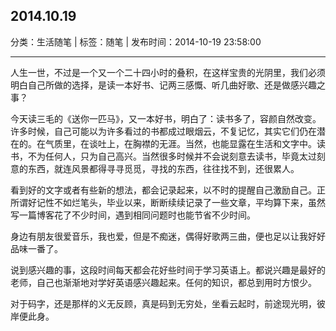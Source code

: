 ## 2014.10.19

分类：生活随笔 | 标签：随笔 | 发布时间：2014-10-19 23:58:00

___

人生一世，不过是一个又一个二十四小时的叠积，在这样宝贵的光阴里，我们必须明白自己所做的选择，是读一本好书、记两三感慨、听几曲好歌、还是做感兴趣之事？

今天读三毛的《送你一匹马》，又一本好书，明白了：读书多了，容颜自然改变。许多时候，自己可能以为许多看过的书都成过眼烟云，不复记忆，其实它们仍在潜在的。在气质里，在谈吐上，在胸襟的无涯。当然，也能显露在生活和文字中。读书，不为任何人，只为自己高兴。当然很多时候并不会说刻意去读书，毕竟太过刻意的东西，就连风景都得寻寻觅觅，寻找的东西，往往找不到，还很累人。

看到好的文字或者有些新的想法，都会记录起来，以不时的提醒自己激励自己。正所谓好记性不如烂笔头，毕业以来，断断续续记录了一些文章，平均算下来，虽然写一篇博客花了不少时间，遇到相同问题时也能节省不少时间。

身边有朋友很爱音乐，我也爱，但是不痴迷，偶得好歌两三曲，便也足以让我好好品味一番了。

说到感兴趣的事，这段时间每天都会花好些时间于学习英语上。都说兴趣是最好的老师，自己也渐渐地对学好英语感兴趣起来。任何的知识，都总到用时方恨少。

对于码字，还是那样的义无反顾，真是码到无穷处，坐看云起时，前途现光明，彼岸便此身。
